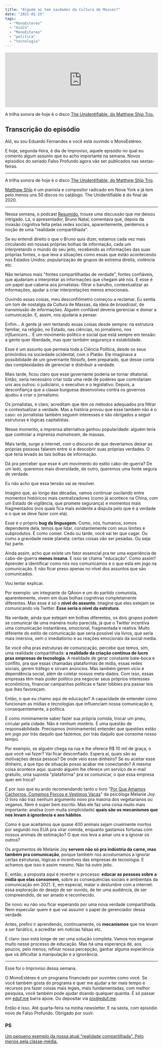 ```yaml
---
title: "Alguém aí tem saudades da Cultura de Massas?"
date: "2021-01-25"
tags: 
  - "MonoEstereo"
  - "midia"
  - "MonoEstereo"
  - "politica"
  - "tecnologia"
---
```


<iframe style="width: 100%; height: 180px;" src="https://anchor.fm/monoestereo/embed/episodes/Algum-a-tem-saudades-da-Cultura-de-Massas-epepgq" width="100%" height="180px" frameborder="0" scrolling="no"></iframe>

A trilha sonora de hoje é o disco [The Unidentifiable, do Matthew Ship Trio.](https://matthewshipp.bandcamp.com/album/the-unidentifiable)

## Transcrição do episódio

Alô, eu sou Eduardo Fernandes e você está ouvindo o MonoEstéreo.

E hoje, segunda-feira, é dia de Improviso, aquele episódio no qual eu comento algum assunto que eu acho importante na semana. Novos episódios do seriado Falso Profundo agora vão ser publicados nas sextas-feiras.

* * *

A trilha sonora de hoje é o disco [The Unidentifiable, do Matthew Ship Trio](https://matthewshipp.bandcamp.com/album/the-unidentifiable).

[Matthew Ship](http://matthewshipp.com/) é um pianista e compositor radicado em Nova York e já tem pelo menos uns 50 discos no catálogo. The Unidentifiable é do final de 2020.

* * *

Nessa semana, o podcast [Resumido](https://resumido.cc/podcasts/estamos-ilhados/), trouxe uma discussão que me deixou intrigado. Lá, o apresentador, Bruno Natal, comentava que, depois da invasão cognitiva feita pelas redes sociais, aparentemente, perdemos a noção de uma "realidade compartilhada".

Se eu entendi direito o que o Bruno quis dizer, estamos cada vez mais circulando em nossas próprias bolhas de informação, cada um interpretando o mundo do seu jeito, recebendo as informações das suas próprias fontes, o que leva a situações como essas que estão acontecendo nos Estados Unidos: popularização de grupos de extrema direita, violência etc.

Não teríamos mais "fontes compartilhadas de verdade", fontes confiáveis, que ajudariam a interpretar as informações que chegam até nós. E esse é um papel que caberia aos jornalistas: filtrar o barulho, contextualizar as informações, ajudar a criar interpretações menos emocionais.

Ouvindo essas coisas, meu desconfiômetro começou a reclamar. Eu sentia um tom de nostalgia da Cultura de Massas, da ideia de _broadcast_, de transmissão de informações. Alguém confiável deveria gerenciar e domar a comunicação. E, assim, nos ajudaria a pensar.

Enfim… A gente já vem tentando essas coisas desde sempre: na estrutura familiar, na religião, no Estado, nas ciências, no jornalismo, nos _influencers_… É um movimento político e social que está sempre em tensão: a gente quer liberdade, mas quer também segurança e estabilidade.

Esse é um assunto que permeia toda a Ciência Política, desde os seus primórdios na sociedade ocidental, com o Platão. Ele imaginava a possibilidade de um governante filósofo, bem preparado, que desse conta das complexidades de gerenciar e distribuir a verdade.

Mais tarde, ficou claro que esse governante poderia se tornar ditatorial. Então, seria necessário criar toda uma rede de poderes que controlariam uns aos outros: o judiciário, o executivo e o legislativo. Depois, a desconfiança que a classe burguesa desenvolveu contra os governos ajudou a criar o jornalismo.

Os jornalistas, é claro, acreditam que têm os métodos adequados pra filtrar e contextualizar a verdade. Mas a história provou que esse também não é o caso: os jornalistas também seguem interesses e são obrigados a seguir estruturas e lógicas capitalistas.

Nesse momento, a imprensa alternativa ganhou popularidade: alguém teria que controlar a imprensa _mainstream_, de massas.

Mais tarde, surge a internet, com o discurso de que deveríamos deixar as próprias pessoas falarem entre si e descobrir suas próprias verdades. O que teria levado às tais bolhas de informação.

Dá pra perceber que esse é um movimento do estilo cabo-de-guerra? De um lado, queremos mais diversidade, de outro, queremos uma fonte segura de verdade.

Eu não acho que essa tensão vai se resolver.

Imagino que, ao longo das décadas, vamos continuar oscilando entre momentos históricos mais centralizadores (como já acontece na China, com um Estado de vigilância, que promete segurança) e momentos mais fragmentados (nos quais fica mais evidente a disputa pelo que é a verdade e o que se deve fazer com ela).

Esse é o próprio **bug da linguagem.** Como, nós, humanos, somos dependente dela, temos que lidar, constantemente com seus limites e subprodutos. É como comer. Cedo ou tarde, você vai ter que cagar. Ou como a gravidade neste planeta: certas coisas vão ser pesadas. Ou seja: faz parte.

Ainda assim, acho que existe um fator essencial pra ter uma experiência de cabo-de-guerra **menos insana**. E isso se chama "educação". Como assim? Aprender a identificar como nós nos comunicamos e o que está em jogo na comunicação. E não ficar preso apenas no nível dos assuntos que são comunicados.

Vou tentar explicar.

Por exemplo: um integrante do QAnon e um do partido comunista, aparentemente, vivem em duas bolhas cognitivas completamente diferentes. Mas esse é só o **nível do assunto**. Imagine que eles estejam se comunicando via Twitter. **Esse seria o nível da estrutura**.

Na verdade, ainda que estejam em bolhas diferentes, os dois grupos podem se comunicar de uma maneira muito parecida, já que o Twitter incentiva uma comunicação instantânea, emocional, fragmentada e reativa. Muito diferente do estilo de comunicação que seria possível via livros, que seria mais imersiva, sem o imediatismo e as reações emocionais da social media.

Se você olha pras estruturas de comunicação, percebe que temos, sim, uma realidade compartilhada: **a realidade da criação contínua de lucro pras empresas de tecnologia**. A realidade de gerar constante bate-boca e conflito, pra que essas chamadas plataformas de mídia, essas redes sociais, gerem tráfego e sirvam anúncios. Mas também gerem vício e dependência social, além de coletar nossos meta-dados. Com isso, essas empresas têm mais poder político pra negociar seus próprios interesses econômicos, financiar campanhas políticas e fazer lobbies pra passar leis que lhes favoreçam.

Então, o que eu chamo aqui de educação? A capacidade de entender como funcionam as mídias e tecnologias que influenciam nossa comunicação e, consequentemente, a política.

É como minimamente saber fazer sua própria comida, trocar um pneu, circular pela cidade. Não é nenhum mistério. É uma questão de responsabilidade. Precisamos (minimamente) entender que questões estão em jogo por trás daquilo que fazemos, por trás daquilo que consome nosso tempo.

Por exemplo, se alguém chega na rua e lhe oferece R$ 10 mil de graça, o que você vai fazer? Vai ficar desconfiado. Espera aí, quais são as motivações dessa pessoa? De onde veio esse dinheiro? Se eu aceitar esse dinheiro, a que tipo de situação posso acabar me conectando? A mesma coisa acontece aqui: quando alguém lhe oferece um serviço de e-mail gratuito, uma suposta "plataforma" pra se comunicar, o que essa empresa quer em troca?

É por isso que eu ando recomendando tanto o livro "[Por Que Amamos Cachorros, Comemos Porcos e Vestimos Vacas](https://www.amazon.com.br/Amamos-Cachorros-Comemos-Porcos-Vestimos/dp/8531612578)" da psicóloga Melanie Joy. O livro não traz nenhum argumento novo pra maioria dos vegetarianos ou veganos. Nem é super bem escrito. Mas ele faz uma coisa muito mais importante: analisa (com muita simplicidade) **quais são os mecanismos que nos levam à ignorância e aos hábitos**.

Como é que aceitamos que quase 400 animais sejam cruelmente mortos por segundo nos EUA pra virar comida, enquanto gastamos fortunas com nossos animais de estimação? O que nos leva a amar uns e a ignorar os outros?

Os argumentos de Melanie Joy **servem não só pra indústria da carne, mas também pra comunicação**, porque também nos acostumamos a ignorar certas estruturas, lógicas e incentivos das empresas de tecnologia. E achamos que isso é assim mesmo. Não há outro jeito.

E, então, a proposta aqui é reverter o processo: **educar as pessoas sobre a mídia que elas consomem**, sobre as consequências sociais e ambientais da comunicação em 2021. E, em especial, matar o deslumbre com a internet: essa exploração do desejo de ser ouvido, de ter uma audiência, de ser compreendido, de ser amado e reconhecido.

De novo: eu não vou ficar esperando por uma nova verdade compartilhada. Nem especular quem é que vai assumir o papel de gerenciador dessa verdade.

Antes, prefiro ir aprendendo, continuamente, os **mecanismos** que me levam a ser fanático, a acreditar em notícias falsas etc.

É claro: isso está longe de ser uma solução completa. Vamos nos enganar muito nesse processo de educação. Mas há uma esperança de, aos poucos, pelo menos, refinar nossa percepção, ganhar alguma experiência que vá dificultar a manipulação e a ignorância.

* * *

Esse foi o Improviso dessa semana.

O MonoEstéreo é um programa financiado por ouvintes como você. Se você também gosta do programa e quer me ajudar a ter mais tempo e recursos pra fazer coisas mais legais, mais fundamentadas, com melhor pesquisa, você também pode ajudar doando qualquer quantia. É só passar em [eduf.me](http://eduf.me) barra apoie. Ou depositar via [pix@eduf.me](mailto:pix@eduf.me).

Então é isso. Até quarta-feira na minha newsletter. E na sexta, com episódio novo de Falso Profundo. Obrigado por ouvir.

### PS

[Um pequeno exemplo da nossa atual "realidade compartilhada". Pelo menos pela classe-média.](https://growth.design/case-studies/instagram-monetization/)
